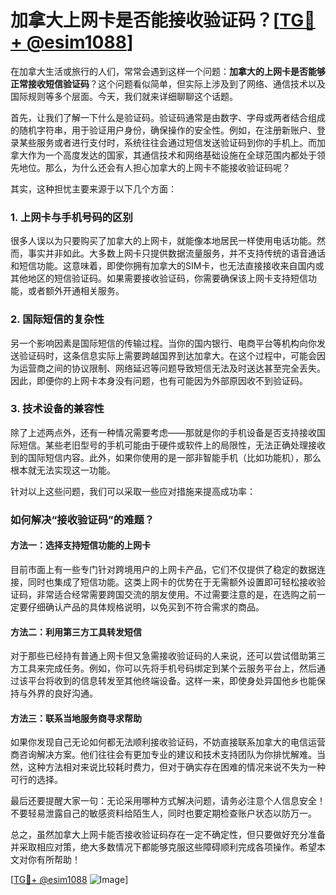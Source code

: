 # 加拿大上网卡是否能接收验证码？[[TG💪+ @esim1088](https://t.me/s/esim1088)]

在加拿大生活或旅行的人们，常常会遇到这样一个问题：**加拿大的上网卡是否能够正常接收短信验证码**？这个问题看似简单，但实际上涉及到了网络、通信技术以及国际规则等多个层面。今天，我们就来详细聊聊这个话题。

首先，让我们了解一下什么是验证码。验证码通常是由数字、字母或两者结合组成的随机字符串，用于验证用户身份，确保操作的安全性。例如，在注册新账户、登录某些服务或者进行支付时，系统往往会通过短信发送验证码到你的手机上。而加拿大作为一个高度发达的国家，其通信技术和网络基础设施在全球范围内都处于领先地位。那么，为什么还会有人担心加拿大的上网卡不能接收验证码呢？

其实，这种担忧主要来源于以下几个方面：

### 1. 上网卡与手机号码的区别

很多人误以为只要购买了加拿大的上网卡，就能像本地居民一样使用电话功能。然而，事实并非如此。大多数上网卡只提供数据流量服务，并不支持传统的语音通话和短信功能。这意味着，即使你拥有加拿大的SIM卡，也无法直接接收来自国内或其他地区的短信验证码。如果需要接收验证码，你需要确保该上网卡支持短信功能，或者额外开通相关服务。

### 2. 国际短信的复杂性

另一个影响因素是国际短信的传输过程。当你的国内银行、电商平台等机构向你发送验证码时，这条信息实际上需要跨越国界到达加拿大。在这个过程中，可能会因为运营商之间的协议限制、网络延迟等问题导致短信无法及时送达甚至完全丢失。因此，即便你的上网卡本身没有问题，也有可能因为外部原因收不到验证码。

### 3. 技术设备的兼容性

除了上述两点外，还有一种情况需要考虑——那就是你的手机设备是否支持接收国际短信。某些老旧型号的手机可能由于硬件或软件上的局限性，无法正确处理接收到的国际短信内容。此外，如果你使用的是一部非智能手机（比如功能机），那么根本就无法实现这一功能。

针对以上这些问题，我们可以采取一些应对措施来提高成功率：

### 如何解决“接收验证码”的难题？

#### 方法一：选择支持短信功能的上网卡

目前市面上有一些专门针对跨境用户的上网卡产品，它们不仅提供了稳定的数据连接，同时也集成了短信功能。这类上网卡的优势在于无需额外设置即可轻松接收验证码，非常适合经常需要跨国交流的朋友使用。不过需要注意的是，在选购之前一定要仔细确认产品的具体规格说明，以免买到不符合需求的商品。

#### 方法二：利用第三方工具转发短信

对于那些已经持有普通上网卡但又急需接收验证码的人来说，还可以尝试借助第三方工具来完成任务。例如，你可以先将手机号码绑定到某个云服务平台上，然后通过该平台将收到的信息转发至其他终端设备。这样一来，即使身处异国他乡也能保持与外界的良好沟通。

#### 方法三：联系当地服务商寻求帮助

如果你发现自己无论如何都无法顺利接收验证码，不妨直接联系加拿大的电信运营商咨询解决方案。他们往往会有更加专业的建议和技术支持团队为你排忧解难。当然，这种方法相对来说比较耗时费力，但对于确实存在困难的情况来说不失为一种可行的选择。

最后还要提醒大家一句：无论采用哪种方式解决问题，请务必注意个人信息安全！不要轻易泄露自己的敏感资料给陌生人，同时也要定期检查账户状态以防万一。

总之，虽然加拿大上网卡能否接收验证码存在一定不确定性，但只要做好充分准备并采取相应对策，绝大多数情况下都能够克服这些障碍顺利完成各项操作。希望本文对你有所帮助！

[[TG💪+ @esim1088](https://t.me/s/esim1088) ![Image](https://i.postimg.cc/4NQfJmqS/Snipaste-2025-05-13-00-14-12.png)]
